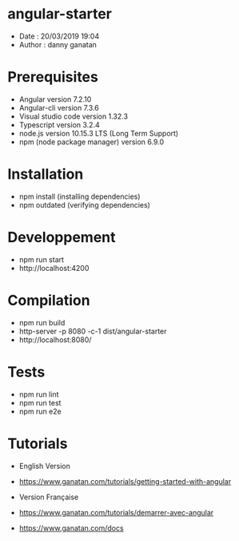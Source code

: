 # angular-starter
- Date : 20/03/2019 19:04
- Author : danny ganatan

# Prerequisites
- Angular version 7.2.10
- Angular-cli version 7.3.6
- Visual studio code version 1.32.3
- Typescript version 3.2.4
- node.js version 10.15.3 LTS (Long Term Support)
- npm (node package manager) version 6.9.0

# Installation
- npm install (installing dependencies)
- npm outdated (verifying dependencies)

# Developpement
- npm run start
- http://localhost:4200

# Compilation 
- npm run build
- http-server -p 8080 -c-1 dist/angular-starter 
- http://localhost:8080/

# Tests
- npm run lint
- npm run test
- npm run e2e

# Tutorials
- English Version 
- https://www.ganatan.com/tutorials/getting-started-with-angular

- Version Française 
- https://www.ganatan.com/tutorials/demarrer-avec-angular

- https://www.ganatan.com/docs

